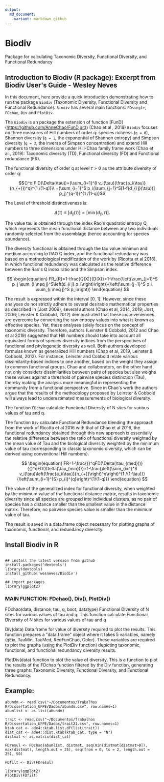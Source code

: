 ```yaml
---
output:
  md_document:
    variant: markdown_github
---
```


# Biodiv

Package for calculating Taxonomic Diversity, Functional Diversity, and Functional Redundancy

## Introduction to Biodiv (R package): Excerpt from Biodiv User's Guide - Wesley Neves

In this document, here provide a quick introduction demonstrating how to run the package `Biodiv` (Taxonomic Diversity, Functional Diversity and Functional Redundance). `Biodiv` has several main functions: `FDsingle`, `FDchao`, `Div` and `PlotDiv`.

The `Biodiv` is an package the extension of function [FunD] ([https://github.com/AnneChao/FunD.git)](https://github.com/AnneChao/FunD.git)) (Chao et al , 2019) `Biodiv` focuses on three measures of Hill numbers of order q: species richness (`q = 0`), Shannon diversity (`q = 1`, the exponential of Shannon entropy) and Simpson diversity (`q = 2`, the inverse of Simpson concentration) and extend Hill numbers to three dimensions under Hill-Chao family frame work (Chao et al., 2019): Taxonomic diversity (TD), Functional diversity (FD) and Functional redundance (FR).

The functional diversity of order q at level $\tau>0$ as the attribute diversity of order q:

$${}^q F D(\Delta(\tau))=(\sum_{i=1}^8 v_i(\tau)(\frac{a_i(\tau)}{n_{+}})^q)^{1 /(1-q)}\\ =(\sum_{i=1}^S p_i(\sum_{j=1}^S[1-f(d_{i j}(\tau))] p_j)^{q-1})^{1 /(1-q)}$$

The Level of threshold distinctiveness is:

$$
\begin{equation} \Delta(\tau) \equiv\left[d_{i j}(\tau)\right]=\left[\min \left(d_{i j}, \tau\right)\right] . \end{equation}
$$

The value tau is obtained through the index Rao's quadratic entropy Q, which represents the mean functional distance between any two individuals randomly selected from the assemblage (hence accounting for species abundance).

The diversity functional is obtained through the tau value minimun and medium according to RAO Q index, and the functional redundancy was based on a methodological modification of the work by (Ricotta et al 2016), in which functional redundancy was calculated as the relative difference between the Rao's Q index ratio and the Simpson index.

$$
\begin{equation} FR_{R}=1-\frac{Q(X)}{D(X)}=1-\frac{\left(\sum_{j=1}^S p_j \sum_{i \neq j}^S\left(d_{i j} p_i\right)\right)}{\left(\sum_{j=1}^S p_i \sum_{i \neq j}^S p_i\right)} \end{equation}
$$

The result is expressed within the interval [0, 1]. However, since these analyses do not strictly adhere to several desirable mathematical properties as described in (Jost 2009), several authors (Chao et al, 2014, 2019; Jost, 2006; Leinster & Cobbold, 2012) demonstrated that these inconveniences are overcome by converting the raw entropy values into what is known as effective species. Yet, these analyses solely focus on the concept of taxonomic diversity. Therefore, authors (Leinster & Cobbold, 2012 and Chao et al 2019) suggested that Hill numbers should take into account all equivalent forms of species diversity indices from the perspectives of functional and phylogenetic diversity as well. Both authors developed formulas known as generalized Hill numbers (Chao et al, 2019, Leinster & Cobbold, 2012). For instance, Leinster and Cobbold relate various dissimilarity-based indices to one another, based on the weight they assign to common functional groups. Chao and collaborators, on the other hand, not only considers dissimilarities between pairs of species but also weighs these values against a threshold of pairwise species distinction (Tau), thereby making the analysis more meaningful in representing the community from a functional perspective. Since in Chao's work the authors argue that the results of the methodology proposed by Leinster & Cobbold will always lead to underestimated measurements of biological diversity.

The function `FDchao` calculate Functional Diversity of N sites for various values of tau and q.

The function `Div` calculate Functional Redundance blending the approach from the work of Ricotta et al 2016 with that of Chao et al 2019, the functional redundancy obtained through this new approach is essentially the relative difference between the ratio of functional diversity weighted by the mean value of Tau and the biological diversity weighted by the minimum value of tau (corresponding to classic taxonomic diversity, which can be derived using conventional Hill numbers).

$$
\begin{equation} FR=1-\frac{{}^qFD(\Delta(\tau_{med}))}{{}^qFD(\Delta(\tau_{min}))}=1-\frac{\left(\sum_{i=1}^S v_i(\tau)\left(\frac{a_i(\tau)}{n_{+}}\right)^q\right)^{1 /(1-\tau)}}{\left(\sum_{i=1}^{S} p_{i}^{q}\right)^{1/(1-q)}} \end{equation}
$$

The value of the generalized index for functional diversity, when weighted by the minimum value of the functional distance matrix, results in taxonomic diversity since all species are grouped into individual clusters, as no pair of species has a distance smaller than the smallest value in the distance matrix. Therefore, no pairwise species value is smaller than the minimum value of tau.

The result is saved in a data.frame object necessary for plotting graphs of taxonomic, functional, and redundancy diversity.

## Install Biodiv in R

```{r install, eval=FALSE}

## install the latest version from github
install.packages('devtools')
library(devtools)
install_github('wesneves/Biodiv')

## import packages
library(ggplot2)
```

### MAIN FUNCTION: FDchao(), Div(), PlotDiv()

FDchao(data, distance, tau, q, boot, datatype) Functional Diversity of N sites for various values of tau and q. This function calculate Functional Diversity of N sites for various values of tau and q

Div(data) Data.frame for value of diversity required to plot the results. This function prepares a "data.frame" object where it takes 5 variables, namely (qEix, TauMin, TauMed, RedFunChao, Color). These variables are required to plot the graphs (using the PlotDiv function) depicting taxonomic, functional, and functional redundancy diversity results.

PlotDiv(data) function to plot the value of diversity. This is a function to plot the results of the FDchao function filtered by the Div function, generating three graphs: Taxonomic Diversity, Functional Diversity, and Functional Redundancy.

## Example:

```{r}
abundm <- read.csv("~/Documentos/Trabalhos R/Dissertation_UFPE/Dados/abundm.csv", row.names=1)
abunlist <- as.list(abundm)

trait <- read.csv("~/Documentos/Trabalhos R/Dissertation_UFPE/Dados/trait21.csv", row.names=1)
ktab_cat <- ade4::ktab.list.df(list(trait))
dist_cat <- ade4::dist.ktab(ktab_cat, type = "N")
distmat <- as.matrix(dist_cat)

FDresul <- FDchao(abunlist, distmat, seq(min(distmat[distmat>0]), max(distmat), length.out = 25), seq(from = 0, to = 2, length.out = 25), 50)

FDfilt <- Div(FDresul)

library(ggplot2)
PlotDiv(FDfilt)
```

